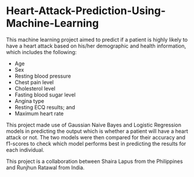 # Heart-Attack-Prediction-Using-Machine-Learning
This machine learning project aimed to predict if a patient is highly likely to have a heart attack based on his/her demographic and health information, which includes the following:  

* Age 
* Sex 
* Resting blood pressure 
* Chest pain level 
* Cholesterol level 
* Fasting blood sugar level 
* Angina type 
* Resting ECQ results; and 
* Maximum heart rate 


This project made use of Gaussian Naive Bayes and Logistic Regression models in predicting the output which is whether a patient will have a heart attack or not. The two models were then compared for their accuracy and f1-scores to check which model performs best in predicting the results for each individual.

This project is a collaboration between Shaira Lapus from the Philippines and Runjhun Ratawal from India.
